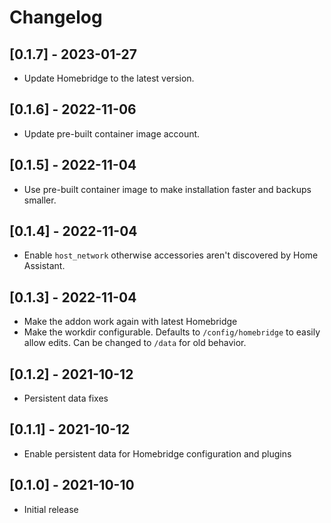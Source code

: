 # Changelog

## [0.1.7] - 2023-01-27

- Update Homebridge to the latest version.

## [0.1.6] - 2022-11-06

- Update pre-built container image account.

## [0.1.5] - 2022-11-04

- Use pre-built container image to make installation faster and backups smaller.

## [0.1.4] - 2022-11-04

- Enable `host_network` otherwise accessories aren't discovered by Home Assistant.

## [0.1.3] - 2022-11-04

- Make the addon work again with latest Homebridge
- Make the workdir configurable. Defaults to `/config/homebridge` to easily allow edits. Can be changed to `/data` for old behavior.

## [0.1.2] - 2021-10-12

- Persistent data fixes

## [0.1.1] - 2021-10-12

- Enable persistent data for Homebridge configuration and plugins

## [0.1.0] - 2021-10-10

- Initial release
